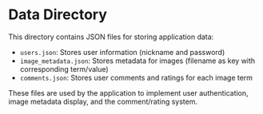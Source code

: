 # Data Directory

This directory contains JSON files for storing application data:

- `users.json`: Stores user information (nickname and password)
- `image_metadata.json`: Stores metadata for images (filename as key with corresponding term/value)
- `comments.json`: Stores user comments and ratings for each image term

These files are used by the application to implement user authentication, image metadata display, and the comment/rating system.
